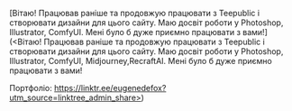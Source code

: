 [Вітаю! Працював раніше та продовжую працювати з Teepublic і створювати дизайни для цього сайту. Маю досвiт роботи у Photoshop, Illustrator, ComfyUI. Мені було б дуже приємно працювати з вами!](<Вітаю! Працював раніше та продовжую працювати з Teepublic і створювати дизайни для цього сайту. Маю досвiт роботи у Photoshop, Illustrator, ComfyUI, Midjourney,RecraftAI. Мені було б дуже приємно працювати з вами!

Портфолiо:
https://linktr.ee/eugenedefox?utm_source=linktree_admin_share>)